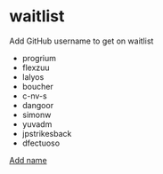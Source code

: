 # waitlist
Add GitHub username to get on waitlist

* progrium
* flexzuu
* lalyos
* boucher
* c-nv-s
* dangoor
* simonw
* yuvadm
* jpstrikesback
* dfectuoso

[Add name](https://github.com/tractordev/waitlist/edit/main/README.md)

